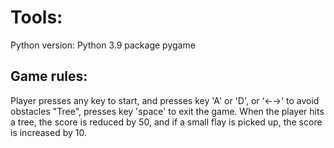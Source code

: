 # Tools:
Python version: Python 3.9
package pygame

## Game rules:
Player presses any key to start, and presses  key 'A' or 'D', or ‘←→' to avoid obstacles "Tree", presses key 'space' to exit the game. 
When the player hits a tree, the score is reduced by 50, and if a small flay is picked up, the score is increased by 10. 
